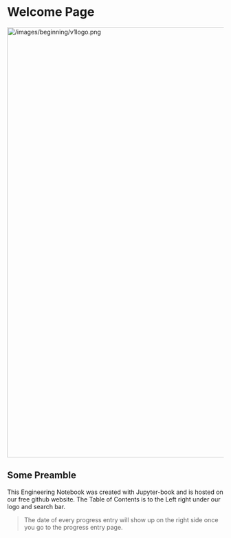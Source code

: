 # Welcome Page
<img src="../../images/beginning/v1logo.png" alt="/images/beginning/v1logo.png" width="1000px;" />

## Some Preamble
This Engineering Notebook was created with Jupyter-book and is hosted on our free github website.
The Table of Contents is to the Left right under our logo and search bar.
> The date of every progress entry will show up on the right side once you go to the progress entry page.
